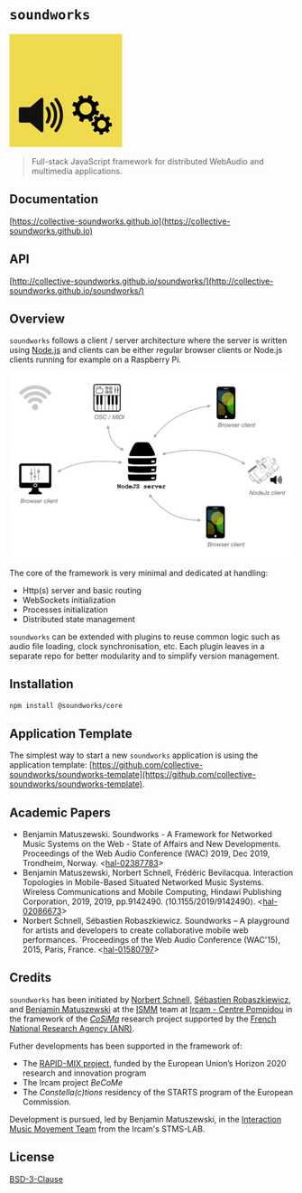 # `soundworks`

![soundworks-logo](./assets/logo-200x200.png)

> Full-stack JavaScript framework for distributed WebAudio and multimedia applications.

## Documentation

[https://collective-soundworks.github.io](https://collective-soundworks.github.io)

## API

[http://collective-soundworks.github.io/soundworks/](http://collective-soundworks.github.io/soundworks/)

## Overview

`soundworks` follows a client / server architecture where the server is written using [Node.js](https://nodejs.org/) and clients can be either regular browser clients or Node.js clients running for example on a Raspberry Pi.

![high-level-architecture](./assets/high-level-architecture.png)

The core of the framework is very minimal and dedicated at handling:
  - Http(s) server and basic routing
  - WebSockets initialization
  - Processes initialization
  - Distributed state management

`soundworks` can be extended with plugins to reuse common logic such as audio file loading, clock synchronisation, etc. Each plugin leaves in a separate repo for better modularity and to simplify version management.

## Installation

```
npm install @soundworks/core
```

## Application Template

The simplest way to start a new `soundworks` application is using the application template: 
[https://github.com/collective-soundworks/soundworks-template](https://github.com/collective-soundworks/soundworks-template).

## Academic Papers

- Benjamin Matuszewski. Soundworks - A Framework for Networked Music Systems on the Web - State of Affairs and New Developments. Proceedings of the Web Audio Conference (WAC) 2019, Dec 2019, Trondheim, Norway. <[hal-02387783](https://hal.archives-ouvertes.fr/hal-02387783)>
- Benjamin Matuszewski, Norbert Schnell, Frédéric Bevilacqua. Interaction Topologies in Mobile-Based Situated Networked Music Systems. Wireless Communications and Mobile Computing, Hindawi Publishing Corporation, 2019, 2019, pp.9142490. ⟨10.1155/2019/9142490⟩. <[hal-02086673](https://hal.archives-ouvertes.fr/hal-02086673)>
- Norbert Schnell, Sébastien Robaszkiewicz. Soundworks – A playground for artists and developers to create collaborative mobile web performances. `Proceedings of the Web Audio Conference (WAC'15), 2015, Paris, France. <[hal-01580797](https://hal.archives-ouvertes.fr/hal-01580797)>

## Credits

`soundworks` has been initiated by [Norbert Schnell](https://github.com/NorbertSchnell), [Sébastien Robaszkiewicz](https://github.com/i-Robi), and [Benjamin Matuszewski](https://github.com/b-ma) at the [ISMM](http://ismm.ircam.fr/) team at [Ircam - Centre Pompidou](http://www.ircam.fr/) in the framework of the [*CoSiMa*](http://cosima.ircam.fr/) research project supported by the [French National Research Agency (ANR)](http://www.agence-nationale-recherche.fr/en/).

Futher developments has been supported in the framework of:
- The [RAPID-MIX project](http://rapidmix.goldsmithsdigital.com/), funded by the European Union’s Horizon 2020 research and innovation program
- The Ircam project _BeCoMe_
- The _Constella(c)tions_ residency of the STARTS program of the European Commission.

Development is pursued, led by Benjamin Matuszewski, in the [Interaction Music Movement Team](https://www.stms-lab.fr/team/interaction-son-musique-mouvement/) from the Ircam's STMS-LAB.

## License

[BSD-3-Clause](https://github.com/collective-soundworks/soundworks/blob/master/LICENSE)

